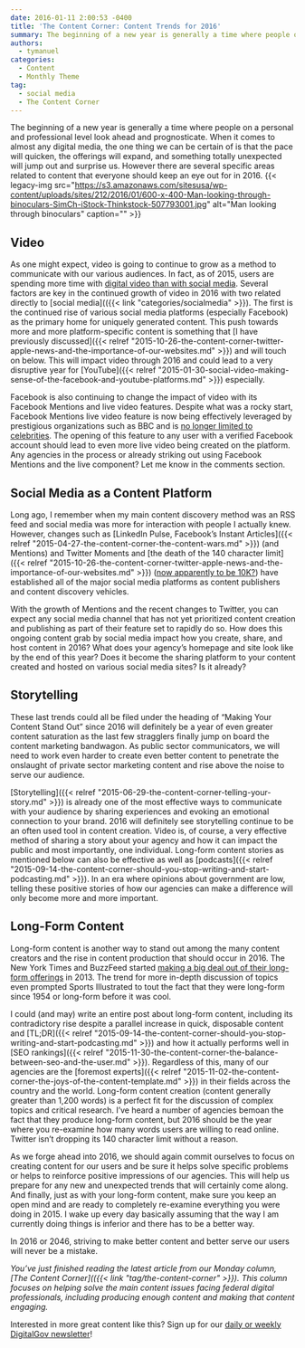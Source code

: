 ```yaml
---
date: 2016-01-11 2:00:53 -0400
title: 'The Content Corner: Content Trends for 2016'
summary: The beginning of a new year is generally a time where people on a personal and professional level look ahead and prognosticate. When it comes to almost any digital media, the one thing we can be certain of is that the pace will quicken, the offerings will expand, and something totally unexpected will jump out
authors:
  - tymanuel
categories:
  - Content
  - Monthly Theme
tag:
  - social media
  - The Content Corner
---
```


The beginning of a new year is generally a time where people on a personal and professional level look ahead and prognosticate. When it comes to almost any digital media, the one thing we can be certain of is that the pace will quicken, the offerings will expand, and something totally unexpected will jump out and surprise us. However there are several specific areas related to content that everyone should keep an eye out for in 2016. {{< legacy-img src="https://s3.amazonaws.com/sitesusa/wp-content/uploads/sites/212/2016/01/600-x-400-Man-looking-through-binoculars-SimCh-iStock-Thinkstock-507793001.jpg" alt="Man looking through binoculars" caption="" >}} 

## Video

As one might expect, video is going to continue to grow as a method to communicate with our various audiences. In fact, as of 2015, users are spending more time with <a href="https://contently.com/strategist/2015/07/06/the-explosive-growth-of-online-video-in-5-charts/" target="_blank">digital video than with social media</a>. Several factors are key in the continued growth of video in 2016 with two related directly to [social media](({{< link "categories/socialmedia" >}}). The first is the continued rise of various social media platforms (especially Facebook) as the primary home for uniquely generated content. This push towards more and more platform-specific content is something that [I have previously discussed]({{< relref "2015-10-26-the-content-corner-twitter-apple-news-and-the-importance-of-our-websites.md" >}}) and will touch on below. This will impact video through 2016 and could lead to a very disruptive year for [YouTube]({{< relref "2015-01-30-social-video-making-sense-of-the-facebook-and-youtube-platforms.md" >}}) especially.

Facebook is also continuing to change the impact of video with its Facebook Mentions and live video features. Despite what was a rocky start, Facebook Mentions live video feature is now being effectively leveraged by prestigious organizations such as BBC and is [no longer limited to celebrities](http://mashable.com/2015/09/10/facebook-mentions-verified-account/). The opening of this feature to any user with a verified Facebook account should lead to even more live video being created on the platform. Any agencies in the process or already striking out using Facebook Mentions and the live component? Let me know in the comments section.

## Social Media as a Content Platform

Long ago, I remember when my main content discovery method was an RSS feed and social media was more for interaction with people I actually knew. However, changes such as [LinkedIn Pulse, Facebook’s Instant Articles]({{< relref "2015-04-27-the-content-corner-the-content-wars.md" >}}) (and Mentions) and Twitter Moments and [the death of the 140 character limit]({{< relref "2015-10-26-the-content-corner-twitter-apple-news-and-the-importance-of-our-websites.md" >}}) ([now apparently to be 10K?](http://mashable.com/2016/01/05/twitter-character-limit-10000)) have established all of the major social media platforms as content publishers and content discovery vehicles.

With the growth of Mentions and the recent changes to Twitter, you can expect any social media channel that has not yet prioritized content creation and publishing as part of their feature set to rapidly do so. How does this ongoing content grab by social media impact how you create, share, and host content in 2016? What does your agency’s homepage and site look like by the end of this year? Does it become the sharing platform to your content created and hosted on various social media sites? Is it already?

## Storytelling

These last trends could all be filed under the heading of “Making Your Content Stand Out” since 2016 will definitely be a year of even greater content saturation as the last few stragglers finally jump on board the content marketing bandwagon. As public sector communicators, we will need to work even harder to create even better content to penetrate the onslaught of private sector marketing content and rise above the noise to serve our audience.

[Storytelling]({{< relref "2015-06-29-the-content-corner-telling-your-story.md" >}}) is already one of the most effective ways to communicate with your audience by sharing experiences and evoking an emotional connection to your brand. 2016 will definitely see storytelling continue to be an often used tool in content creation. Video is, of course, a very effective method of sharing a story about your agency and how it can impact the public and most importantly, one individual. Long-form content stories as mentioned below can also be effective as well as [podcasts]({{< relref "2015-09-14-the-content-corner-should-you-stop-writing-and-start-podcasting.md" >}}). In an era where opinions about government are low, telling these positive stories of how our agencies can make a difference will only become more and more important.

## Long-Form Content

Long-form content is another way to stand out among the many content creators and the rise in content production that should occur in 2016. The New York Times and BuzzFeed started [making a big deal out of their long-form offerings](http://www.adweek.com/fishbowlny/good-times-for-long-form-journalism-longform-ipad-app-new-yorker-david-remnick/251441) in 2013. The trend for more in-depth discussion of topics even prompted Sports Illustrated to tout the fact that they were long-form since 1954 or long-form before it was cool.

I could (and may) write an entire post about long-form content, including its contradictory rise despite a parallel increase in quick, disposable content and [TL;DR]({{< relref "2015-09-14-the-content-corner-should-you-stop-writing-and-start-podcasting.md" >}}) and how it actually performs well in [SEO rankings]({{< relref "2015-11-30-the-content-corner-the-balance-between-seo-and-the-user.md" >}}). Regardless of this, many of our agencies are the [foremost experts]({{< relref "2015-11-02-the-content-corner-the-joys-of-the-content-template.md" >}}) in their fields across the country and the world. Long-form content creation (content generally greater than 1,200 words) is a perfect fit for the discussion of complex topics and critical research. I’ve heard a number of agencies bemoan the fact that they produce long-form content, but 2016 should be the year where you re-examine how many words users are willing to read online. Twitter isn’t dropping its 140 character limit without a reason.

As we forge ahead into 2016, we should again commit ourselves to focus on creating content for our users and be sure it helps solve specific problems or helps to reinforce positive impressions of our agencies. This will help us prepare for any new and unexpected trends that will certainly come along. And finally, just as with your long-form content, make sure you keep an open mind and are ready to completely re-examine everything you were doing in 2015. I wake up every day basically assuming that the way I am currently doing things is inferior and there has to be a better way.

In 2016 or 2046, striving to make better content and better serve our users will never be a mistake.

_You’ve just finished reading the latest article from our Monday column, [The Content Corner](({{< link "tag/the-content-corner" >}}). This column focuses on helping solve the main content issues facing federal digital professionals, including producing enough content and making that content engaging._

Interested in more great content like this? Sign up for our [daily or weekly DigitalGov newsletter](https://public.govdelivery.com/accounts/USHOWTO/subscriber/new)!